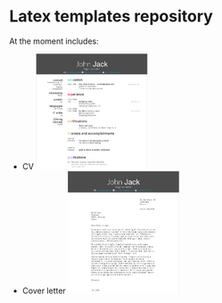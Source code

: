 # Latex templates repository

At the moment includes: 
 * CV <img src="https://github.com/5uperpalo/Latex_templates/blob/master/cv_preview.PNG" alt="CV" width="200"/> 
 * Cover letter <img src="https://github.com/5uperpalo/Latex_templates/blob/master/cover_letter_preview.PNG" alt="Cover_letter" width="200"/>

